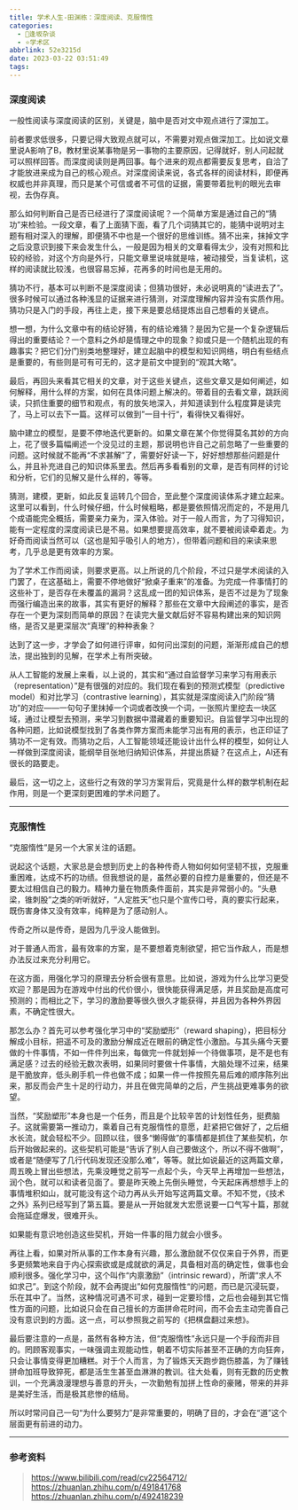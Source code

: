 ```yaml
---
title: 学术人生-田渊栋：深度阅读、克服惰性
categories:
  - 🌙逢坂杂谈
  - ⭐学术区
abbrlink: 52e3215d
date: 2023-03-22 03:51:49
tags:
---
```


### 深度阅读

一般性阅读与深度阅读的区别，关键是，脑中是否对文中观点进行了深加工。

前者要求低很多，只要记得大致观点就可以，不需要对观点做深加工。比如说文章里说A影响了B，教材里说某事物是另一事物的主要原因，记得就好，别人问起就可以照样回答。而深度阅读则是两回事。每个进来的观点都需要反复思考，自洽了才能放进来成为自己的核心观点。对深度阅读来说，各式各样的阅读材料，即便再权威也并非真理，而只是某个可信或者不可信的证据，需要带着批判的眼光去审视，去伪存真。

那么如何判断自己是否已经进行了深度阅读呢？一个简单方案是通过自己的“猜功”来检验。一段文章，看了上面猜下面，看了几个词猜其它的，能猜中说明对主题有相对深入的理解，即便猜不中也是一个很好的思维训练。猜不出来，抹掉文字之后没意识到接下来会发生什么，一般是因为相关的文章看得太少，没有对照和比较的经验，对这个方向是外行，只能文章里说啥就是啥，被动接受，当复读机，这样的阅读就比较浅，也很容易忘掉，花再多的时间也是无用的。

<!--more-->

猜功不行，基本可以判断不是深度阅读；但猜功很好，未必说明真的“读进去了”。很多时候可以通过各种浅显的证据来进行猜测，对深度理解内容并没有实质作用。猜功只是入门的手段，再往上走，接下来是要总结提炼出自己想看的关键点。

想一想，为什么文章中有的结论好猜，有的结论难猜？是因为它是一个复杂逻辑后得出的重要结论？一个意料之外却是情理之中的现象？抑或只是一个随机出现的有趣事实？把它们分门别类地整理好，建立起脑中的模型和知识网络，明白有些结点是重要的，有些则是可有可无的，这才是前文中提到的“观其大略”。

最后，再回头来看其它相关的文章，对于这些关键点，这些文章又是如何阐述，如何解释，用什么样的方案，如何在具体问题上解决的。带着目的去看文章，跳跃阅读，只抓住重要的细节和观点，有的放矢地深入，并知道读到什么程度算是读完了，马上可以去下一篇。这样可以做到”一目十行“，看得快又看得好。

脑中建立的模型，是要不停地迭代更新的。如果文章在某个你觉得莫名其妙的方向上，花了很多篇幅阐述一个没见过的主题，那说明也许自己之前忽略了一些重要的问题。这时候就不能再“不求甚解”了，需要好好读一下，好好想想那些问题是什么，并且补充进自己的知识体系里去。然后再多看看别的文章，是否有同样的讨论和分析，它们的见解又是什么样的，等等。

猜测，建模，更新，如此反复运转几个回合，至此整个深度阅读体系才建立起来。这里可以看到，什么时候仔细，什么时候粗略，都是要依照情况而定的，不是用几个成语能完全概括，需要亲力亲为，深入体验。对于一般人而言，为了习得知识，能有一定程度的深度阅读已是不易。如果想要提高效率，就不要被阅读牵着走。为好奇而阅读当然可以（这也是知乎吸引人的地方），但带着问题和目的来读来思考，几乎总是更有效率的方案。

为了学术工作而阅读，则要求更高。以上所说的几个阶段，不过只是学术阅读的入门罢了，在这基础上，需要不停地做好“掀桌子重来”的准备。为完成一件事情打的这些补丁，是否存在未覆盖的漏洞？这乱成一团的知识体系，是否不过是为了现象而强行编造出来的故事，其实有更好的解释？那些在文章中大段阐述的事实，是否存在一个更为深刻而简单的原因？在读完大量文献后好不容易构建出来的知识网络，是否又是更深层次“真理”的种种表象？

达到了这一步，才学会了如何进行评审，如何问出深刻的问题，渐渐形成自己的想法，提出独到的见解，在学术上有所突破。

从人工智能的发展上来看，以上说的，其实和“通过自监督学习来学习有用表示（representation）”是有很强的对应的。我们现在看到的预测式模型（predictive model）和对比学习（contrastive learning），其实就是深度阅读入门阶段“猜功”的对应——一句句子里抹掉一个词或者改换一个词，一张照片里挖去一块区域，通过让模型去预测，来学习到数据中潜藏着的重要知识。自监督学习中出现的各种问题，比如说模型找到了各类作弊方案而未能学习出有用的表示，也正印证了猜功不一定有效。而猜功之后，人工智能领域还能设计出什么样的模型，如何让人一样做到深度阅读，能纲举目张地归纳知识体系，并提出质疑？在这点上，AI还有很长的路要走。

最后，这一切之上，这些行之有效的学习方案背后，究竟是什么样的数学机制在起作用，则是一个更深刻更困难的学术问题了。

***

### 克服惰性

“克服惰性”是另一个大家关注的话题。

说起这个话题，大家总是会想到历史上的各种传奇人物如何如何坚韧不拔，克服重重困难，达成不朽的功绩。但我想说的是，虽然必要的自控力是重要的，但还是不要太过相信自己的毅力。精神力量在物质条件面前，其实是非常弱小的。“头悬梁，锥刺股”之类的听听就好，“人定胜天”也只是个宣传口号，真的要实行起来，既伤害身体又没有效率，纯粹是为了感动别人。

传奇之所以是传奇，是因为几乎没人能做到。

对于普通人而言，最有效率的方案，是不要想着克制欲望，把它当作敌人，而是想办法反过来充分利用它。

在这方面，用强化学习的原理去分析会很有意思。比如说，游戏为什么比学习更受欢迎？那是因为在游戏中付出的代价很小，很快能获得满足感，并且奖励是高度可预测的；而相比之下，学习的激励要等很久很久才能获得，并且因为各种外界因素，不确定性很大。

那怎么办？首先可以参考强化学习中的“奖励塑形”（reward shaping），把目标分解成小目标，把遥不可及的激励分解成近在眼前的确定性小激励。与其头痛今天要做的十件事情，不如一件件列出来，每做完一件就划掉一个待做事项，是不是也有满足感？过去的经验无数次表明，如果同时要做十件事情，大脑处理不过来，结果是干脆放弃，低头刷手机一件也做不成；如果一件一件按照先易后难的顺序陈列出来，那反而会产生十足的行动力，并且在做完简单的之后，产生挑战更难事务的欲望。

当然，“奖励塑形”本身也是一个任务，而且是个比较辛苦的计划性任务，挺费脑子。这就需要第一推动力，乘着自己有克服惰性的意愿，赶紧把它做好了，之后细水长流，就会轻松不少。回顾以往，很多“懒得做”的事情都是抓住了某些契机，尔后开始做起来的。这些契机可能是“告诉了别人自己要做这个，所以不得不做啊”，或者是“随便写了几行代码发现还没那么难”，等等。就比如说最近的这两篇文章，周五晚上冒出些想法，先乘没睡觉之前写一点起个头，今天早上再增加一些想法，润个色，就可以和读者见面了。要是昨天晚上先倒头睡觉，今天起床再想想手上的事情堆积如山，就可能没有这个动力再从头开始写这两篇文章。不知不觉，《技术之外》系列已经写到了第五篇。要是从一开始就发大宏愿说要一口气写十篇，那就会拖延症爆发，很难开头。

如果能有意识地创造这些契机，开始一件事的阻力就会小很多。

再往上看，如果对所从事的工作本身有兴趣，那么激励就不仅仅来自于外界，而更多更频繁地来自于内心探索欲或是成就欲的满足，具备相对高的确定性，做事也会顺利很多。强化学习中，这个叫作“内禀激励”（intrinsic reward），所谓“求人不如求己”。到这个阶段，就不会再提出”如何克服惰性“的问题，而已是沉浸玩耍，乐在其中了。当然，这种情况可遇不可求，碰到一定要珍惜，之后也会碰到其它惰性方面的问题，比如说只会在自己擅长的方面拼命花时间，而不会去主动完善自己没有意识到的方面。这一点，可以参照我之前写的《把棋盘翻过来想》。

最后要注意的一点是，虽然有各种方法，但“克服惰性”永远只是一个手段而非目的。罔顾客观事实，一味强调主观能动性，朝着不切实际甚至不正确的方向狂奔，只会让事情变得更加糟糕。对于个人而言，为了锻炼天天跑步跑伤膝盖，为了赚钱拼命加班导致猝死，都是活生生甚至血淋淋的教训。往大处看，则有无数的历史教训，一个充满浪漫理想与善意的开头，一次勤勉有加拼上性命的豪赌，带来的并非是美好生活，而是极其悲惨的结局。

所以时常问自己一句“为什么要努力”是非常重要的，明确了目的，才会在“道”这个层面更有前进的动力。

***

### 参考资料

> <https://www.bilibili.com/read/cv22564712/>
> <https://zhuanlan.zhihu.com/p/491841768>
> <https://zhuanlan.zhihu.com/p/492418239>
